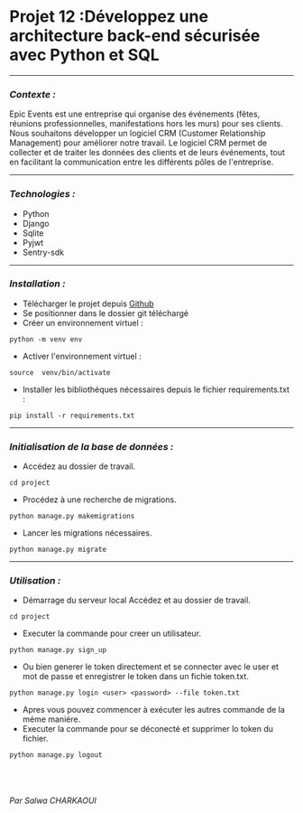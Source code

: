 # Projet 12 :Développez une architecture back-end sécurisée avec Python et SQL


***

### ***Contexte :***
Epic Events est une entreprise qui organise des événements (fêtes,
réunions professionnelles, manifestations hors les murs) pour ses clients.
Nous souhaitons développer un logiciel CRM (Customer Relationship
Management) pour améliorer notre travail.
Le logiciel CRM permet de collecter et de traiter les données des clients
et de leurs événements, tout en facilitant la communication entre les
différents pôles de l'entreprise.
***
### ***Technologies :***
- Python
- Django
- Sqlite
- Pyjwt
- Sentry-sdk
***
### ***Installation :***

 - Télécharger le projet depuis [Github](https://github.com/CharkaouiSalwa/Projet_12.git)
 - Se positionner dans le dossier git téléchargé
 - Créer un environnement virtuel :
```
python -m venv env
```
 - Activer l'environnement virtuel : 
```
source  venv/bin/activate
```
 - Installer les bibliothéques nécessaires depuis le fichier requirements.txt :
``` shell
pip install -r requirements.txt
```
***
### ***Initialisation de la base de données :***
- Accédez au dossier de travail.
```
cd project
```
- Procédez à une recherche de migrations.
```
python manage.py makemigrations
```
- Lancer les migrations nécessaires.
```
python manage.py migrate
```
***
### ***Utilisation :***
- Démarrage du serveur local Accédez et au dossier de travail.
```
cd project
```
- Executer la commande pour creer un utilisateur.
```
python manage.py sign_up
```
- Ou bien generer le token directement et se connecter avec le user et mot de passe et enregistrer le token dans un fichie token.txt.
```
python manage.py login <user> <password> --file token.txt
```
- Apres vous pouvez commencer à exécuter les autres commande de la méme maniére.
- Executer la commande pour se déconecté et supprimer lo token du fichier.
```
python manage.py logout
```


<br/><br/><br/>
*Par Salwa CHARKAOUI* 